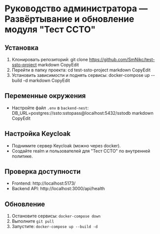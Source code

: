 # Руководство администратора — Развёртывание и обновление модуля "Тест ССТО"
## Установка
1. Клонировать репозиторий:
git clone https://github.com/SmNikc/test-ssto-project
markdown
CopyEdit
2. Перейти в папку проекта:
cd test-ssto-project
markdown
CopyEdit
3. Установить зависимости и поднять сервисы:
docker-compose up --build -d
markdown
CopyEdit
## Переменные окружения
- Настройте файл `.env` в `backend-nest`:
DB_URL=postgres://ssto:sstopass@localhost:5432/sstodb
markdown
CopyEdit
## Настройка Keycloak
- Поднимите сервер Keycloak (можно через docker).
- Создайте realm и пользователей для "Тест ССТО" по внутренней политике.
## Проверка доступности
- Frontend: http://localhost:5173/
- Backend API: http://localhost:3000/api/health
## Обновление
1. Остановите сервисы: `docker-compose down`
2. Выполните `git pull`
3. Запустите: `docker-compose up --build -d`
